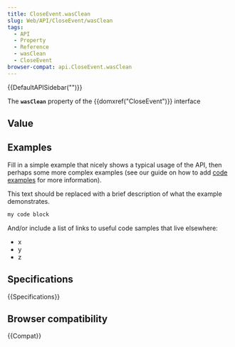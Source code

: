 ```yaml
---
title: CloseEvent.wasClean
slug: Web/API/CloseEvent/wasClean
tags:
  - API
  - Property
  - Reference
  - wasClean
  - CloseEvent
browser-compat: api.CloseEvent.wasClean
---
```

{{DefaultAPISidebar("")}}

The **`wasClean`** property of the {{domxref("CloseEvent")}} interface 

## Value



## Examples

Fill in a simple example that nicely shows a typical usage of the API, then perhaps some more complex examples (see our guide on how to add [code examples](/en-US/docs/MDN/Contribute/Structures/Code_examples) for more information).

This text should be replaced with a brief description of what the example demonstrates.

```js
my code block
```

And/or include a list of links to useful code samples that live elsewhere:

*   x
*   y
*   z

## Specifications

{{Specifications}}

## Browser compatibility

{{Compat}}


